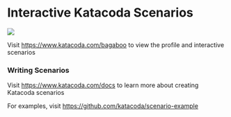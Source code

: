 # Interactive Katacoda Scenarios

[![](http://shields.katacoda.com/katacoda/bagaboo/count.svg)](https://www.katacoda.com/bagaboo "Get your profile on Katacoda.com")

Visit https://www.katacoda.com/bagaboo to view the profile and interactive scenarios

### Writing Scenarios
Visit https://www.katacoda.com/docs to learn more about creating Katacoda scenarios

For examples, visit https://github.com/katacoda/scenario-example
